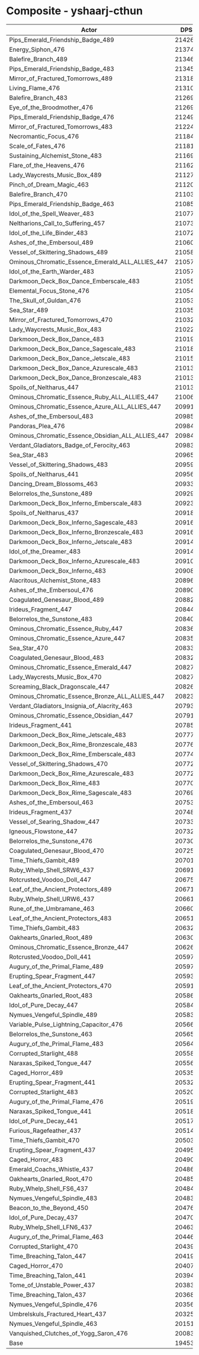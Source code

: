 # Composite - yshaarj-cthun
| Actor | DPS | Increase |
|---|:---:|:---:|
|Pips_Emerald_Friendship_Badge_489|214262|10.14%|
|Energy_Siphon_476|213743|9.87%|
|Balefire_Branch_489|213465|9.73%|
|Pips_Emerald_Friendship_Badge_483|213450|9.72%|
|Mirror_of_Fractured_Tomorrows_489|213182|9.58%|
|Living_Flame_476|213101|9.54%|
|Balefire_Branch_483|212699|9.34%|
|Eye_of_the_Broodmother_476|212699|9.34%|
|Pips_Emerald_Friendship_Badge_476|212497|9.23%|
|Mirror_of_Fractured_Tomorrows_483|212248|9.10%|
|Necromantic_Focus_476|211848|8.90%|
|Scale_of_Fates_476|211817|8.88%|
|Sustaining_Alchemist_Stone_483|211693|8.82%|
|Flare_of_the_Heavens_476|211620|8.78%|
|Lady_Waycrests_Music_Box_489|211279|8.61%|
|Pinch_of_Dream_Magic_463|211209|8.57%|
|Balefire_Branch_470|211032|8.48%|
|Pips_Emerald_Friendship_Badge_463|210857|8.39%|
|Idol_of_the_Spell_Weaver_483|210771|8.35%|
|Neltharions_Call_to_Suffering_457|210735|8.33%|
|Idol_of_the_Life_Binder_483|210720|8.32%|
|Ashes_of_the_Embersoul_489|210605|8.26%|
|Vessel_of_Skittering_Shadows_489|210580|8.25%|
|Ominous_Chromatic_Essence_Emerald_ALL_ALLIES_447|210577|8.25%|
|Idol_of_the_Earth_Warder_483|210570|8.24%|
|Darkmoon_Deck_Box_Dance_Emberscale_483|210550|8.23%|
|Elemental_Focus_Stone_476|210543|8.23%|
|The_Skull_of_Guldan_476|210535|8.22%|
|Sea_Star_489|210353|8.13%|
|Mirror_of_Fractured_Tomorrows_470|210322|8.12%|
|Lady_Waycrests_Music_Box_483|210228|8.07%|
|Darkmoon_Deck_Box_Dance_483|210191|8.05%|
|Darkmoon_Deck_Box_Dance_Sagescale_483|210186|8.05%|
|Darkmoon_Deck_Box_Dance_Jetscale_483|210154|8.03%|
|Darkmoon_Deck_Box_Dance_Azurescale_483|210136|8.02%|
|Darkmoon_Deck_Box_Dance_Bronzescale_483|210131|8.02%|
|Spoils_of_Neltharus_447|210130|8.02%|
|Ominous_Chromatic_Essence_Ruby_ALL_ALLIES_447|210066|7.98%|
|Ominous_Chromatic_Essence_Azure_ALL_ALLIES_447|209918|7.91%|
|Ashes_of_the_Embersoul_483|209856|7.88%|
|Pandoras_Plea_476|209849|7.87%|
|Ominous_Chromatic_Essence_Obsidian_ALL_ALLIES_447|209841|7.87%|
|Verdant_Gladiators_Badge_of_Ferocity_463|209833|7.86%|
|Sea_Star_483|209656|7.77%|
|Vessel_of_Skittering_Shadows_483|209594|7.74%|
|Spoils_of_Neltharus_441|209568|7.73%|
|Dancing_Dream_Blossoms_463|209336|7.61%|
|Belorrelos_the_Sunstone_489|209293|7.59%|
|Darkmoon_Deck_Box_Inferno_Emberscale_483|209230|7.55%|
|Spoils_of_Neltharus_437|209186|7.53%|
|Darkmoon_Deck_Box_Inferno_Sagescale_483|209165|7.52%|
|Darkmoon_Deck_Box_Inferno_Bronzescale_483|209162|7.52%|
|Darkmoon_Deck_Box_Inferno_Jetscale_483|209149|7.51%|
|Idol_of_the_Dreamer_483|209144|7.51%|
|Darkmoon_Deck_Box_Inferno_Azurescale_483|209109|7.49%|
|Darkmoon_Deck_Box_Inferno_483|209087|7.48%|
|Alacritous_Alchemist_Stone_483|208965|7.42%|
|Ashes_of_the_Embersoul_476|208908|7.39%|
|Coagulated_Genesaur_Blood_489|208828|7.35%|
|Irideus_Fragment_447|208448|7.15%|
|Belorrelos_the_Sunstone_483|208408|7.13%|
|Ominous_Chromatic_Essence_Ruby_447|208364|7.11%|
|Ominous_Chromatic_Essence_Azure_447|208354|7.10%|
|Sea_Star_470|208334|7.09%|
|Coagulated_Genesaur_Blood_483|208324|7.09%|
|Ominous_Chromatic_Essence_Emerald_447|208274|7.06%|
|Lady_Waycrests_Music_Box_470|208272|7.06%|
|Screaming_Black_Dragonscale_447|208260|7.05%|
|Ominous_Chromatic_Essence_Bronze_ALL_ALLIES_447|208231|7.04%|
|Verdant_Gladiators_Insignia_of_Alacrity_463|207933|6.89%|
|Ominous_Chromatic_Essence_Obsidian_447|207918|6.88%|
|Irideus_Fragment_441|207855|6.85%|
|Darkmoon_Deck_Box_Rime_Jetscale_483|207778|6.81%|
|Darkmoon_Deck_Box_Rime_Bronzescale_483|207764|6.80%|
|Darkmoon_Deck_Box_Rime_Emberscale_483|207749|6.79%|
|Vessel_of_Skittering_Shadows_470|207726|6.78%|
|Darkmoon_Deck_Box_Rime_Azurescale_483|207721|6.78%|
|Darkmoon_Deck_Box_Rime_483|207705|6.77%|
|Darkmoon_Deck_Box_Rime_Sagescale_483|207697|6.77%|
|Ashes_of_the_Embersoul_463|207534|6.68%|
|Irideus_Fragment_437|207486|6.66%|
|Vessel_of_Searing_Shadow_447|207336|6.58%|
|Igneous_Flowstone_447|207328|6.58%|
|Belorrelos_the_Sunstone_476|207304|6.56%|
|Coagulated_Genesaur_Blood_470|207253|6.54%|
|Time_Thiefs_Gambit_489|207015|6.41%|
|Ruby_Whelp_Shell_SRW6_437|206910|6.36%|
|Rotcrusted_Voodoo_Doll_447|206753|6.28%|
|Leaf_of_the_Ancient_Protectors_489|206711|6.26%|
|Ruby_Whelp_Shell_URW6_437|206613|6.21%|
|Rune_of_the_Umbramane_463|206605|6.20%|
|Leaf_of_the_Ancient_Protectors_483|206511|6.16%|
|Time_Thiefs_Gambit_483|206327|6.06%|
|Oakhearts_Gnarled_Root_489|206302|6.05%|
|Ominous_Chromatic_Essence_Bronze_447|206269|6.03%|
|Rotcrusted_Voodoo_Doll_441|205976|5.88%|
|Augury_of_the_Primal_Flame_489|205972|5.88%|
|Erupting_Spear_Fragment_447|205938|5.86%|
|Leaf_of_the_Ancient_Protectors_470|205914|5.85%|
|Oakhearts_Gnarled_Root_483|205864|5.82%|
|Idol_of_Pure_Decay_447|205847|5.81%|
|Nymues_Vengeful_Spindle_489|205838|5.81%|
|Variable_Pulse_Lightning_Capacitor_476|205662|5.72%|
|Belorrelos_the_Sunstone_463|205651|5.71%|
|Augury_of_the_Primal_Flame_483|205642|5.71%|
|Corrupted_Starlight_488|205583|5.68%|
|Naraxas_Spiked_Tongue_447|205562|5.67%|
|Caged_Horror_489|205355|5.56%|
|Erupting_Spear_Fragment_441|205327|5.55%|
|Corrupted_Starlight_483|205201|5.48%|
|Augury_of_the_Primal_Flame_476|205197|5.48%|
|Naraxas_Spiked_Tongue_441|205187|5.48%|
|Idol_of_Pure_Decay_441|205175|5.47%|
|Furious_Ragefeather_437|205149|5.46%|
|Time_Thiefs_Gambit_470|205034|5.40%|
|Erupting_Spear_Fragment_437|204954|5.36%|
|Caged_Horror_483|204904|5.33%|
|Emerald_Coachs_Whistle_437|204868|5.31%|
|Oakhearts_Gnarled_Root_470|204850|5.30%|
|Ruby_Whelp_Shell_FS6_437|204848|5.30%|
|Nymues_Vengeful_Spindle_483|204830|5.29%|
|Beacon_to_the_Beyond_450|204761|5.26%|
|Idol_of_Pure_Decay_437|204708|5.23%|
|Ruby_Whelp_Shell_LFN6_437|204638|5.19%|
|Augury_of_the_Primal_Flame_463|204466|5.10%|
|Corrupted_Starlight_470|204390|5.07%|
|Time_Breaching_Talon_447|204197|4.97%|
|Caged_Horror_470|204070|4.90%|
|Time_Breaching_Talon_441|203943|4.84%|
|Tome_of_Unstable_Power_437|203833|4.78%|
|Time_Breaching_Talon_437|203685|4.70%|
|Nymues_Vengeful_Spindle_476|203566|4.64%|
|Umbrelskuls_Fractured_Heart_437|203258|4.48%|
|Nymues_Vengeful_Spindle_463|201513|3.59%|
|Vanquished_Clutches_of_Yogg_Saron_476|200836|3.24%|
|Base|194536|0.00%|
